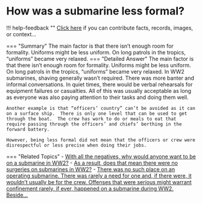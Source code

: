 # How was a submarine less formal?

!!! help-feedback ""
    <a href="/feedback/" data-feedback-link>Click here</a>
    if you can contribute facts, records, images, or context…

<a id="summary"></a>
=== "Summary"
    The main factor is that there isn’t enough room for formality. Uniforms might be less uniform. On long patrols in the tropics, “uniforms” became very relaxed.
=== "Detailed Answer"
    The main factor is that there isn’t enough room for formality.  Uniforms might be less uniform.  On long patrols in the tropics, “uniforms” became very relaxed.  In WW2 submarines, shaving generally wasn’t required.  There was more banter and informal conversations.  In quiet times, there would be verbal rehearsals for equipment failures or casualties.  All of this was usually acceptable as long as everyone was also paying attention to their tasks and doing them well.

    Another example is that “officers’ country” can’t be avoided as it can on a surface ship.  There is only one level that can be used to get through the boat.  The crew has work to do or meals to eat that require passing through the officers’ and chiefs’ berthing in the forward battery.

    However, being less formal did not mean that the officers or crew were disrespectful or less precise when doing their jobs.
=== "Related Topics"
    - [With all the negatives, why would anyone want to be on a submarine in WW2?](./with-all-the-negatives-why-would-anyone-want-to-be-on-a-submarine-in-ww2.md#summary)
    - [As a result, does that mean there were no surgeries on submarines in WW2?](./as-a-result-does-that-mean-there-were-no-surgeries-on-submarines-in-ww2.md#summary)
    - [There was no such place on an operating submarine. There was rarely a need for one and, if there were, it wouldn’t usually be for the crew. Offenses that were serious might warrant confinement rarely, if ever, happened on a submarine during WW2. Beside…](./there-was-no-such-place-on-an-operating-submarine-there-was-rarely-a-need-for-on.md#summary)